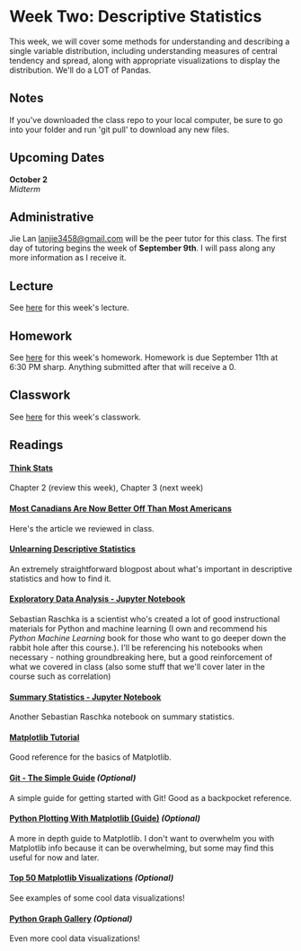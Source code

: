 # Week Two: Descriptive Statistics

This week, we will cover some methods for understanding and describing a single variable distribution, including understanding measures of central tendency and spread, along with appropriate visualizations to display the distribution. We'll do a LOT of Pandas.

## Notes

If you've downloaded the class repo to your local computer, be sure to go into your folder and run 'git pull' to download any new files.

## Upcoming Dates  

**October 2**  
*Midterm*

## Administrative

Jie Lan lanjie3458@gmail.com​ will be the peer tutor for this class. The first day of tutoring begins the week of **September 9th**. I will pass along any more information as I receive it.


## Lecture

See [here](https://github.com/CSC217/fall_2019/blob/master/week02-descriptive_statistics/Week_Two_Descriptive_Stats.pdf) for this week's lecture.

## Homework

See [here](https://github.com/CSC217/fall_2019/blob/master/week02-descriptive_statistics/Homework_Two.ipynb) for this week's homework. Homework is due September 11th at 6:30 PM sharp. Anything submitted after that will receive a 0.

## Classwork

See [here](https://github.com/CSC217/fall_2019/blob/master/week02-descriptive_statistics/Descriptive_Statistics_Class_Workbook.ipynb) for this week's classwork.

## Readings

#### [Think Stats](http://greenteapress.com/thinkstats2/thinkstats2.pdf)  
Chapter 2 (review this week), Chapter 3 (next week)

#### [Most Canadians Are Now Better Off Than Most Americans](https://www.bloomberg.com/opinion/articles/2019-08-29/america-s-middle-class-is-losing-ground-to-canada-s)
Here's the article we reviewed in class.

#### [Unlearning Descriptive Statistics](http://debrouwere.org/2017/02/01/unlearning-descriptive-statistics)
An extremely straightforward blogpost about what's important in descriptive statistics and how to find it.

#### [Exploratory Data Analysis - Jupyter Notebook](https://github.com/rasbt/data-science-tutorial/blob/master/code/eda.ipynb)  
Sebastian Raschka is a scientist who's created a lot of good instructional materials for Python and machine learning (I own and recommend his *Python Machine Learning* book for those who want to go deeper down the rabbit hole after this course.). I'll be referencing his notebooks when necessary - nothing groundbreaking here, but a good reinforcement of what we covered in class (also some stuff that we'll cover later in the course such as correlation)

#### [Summary Statistics - Jupyter Notebook](https://github.com/rasbt/data-science-tutorial/blob/master/code/summary-stats.ipynb)  
Another Sebastian Raschka notebook on summary statistics.

#### [Matplotlib Tutorial](http://www.scipy-lectures.org/intro/matplotlib/matplotlib.html)
Good reference for the basics of Matplotlib.

#### [Git - The Simple Guide](http://rogerdudler.github.io/git-guide/) *(Optional)*    
A simple guide for getting started with Git! Good as a backpocket reference.

#### [Python Plotting With Matplotlib (Guide)](https://realpython.com/python-matplotlib-guide) *(Optional)*
A more in depth guide to Matplotlib. I don't want to overwhelm you with Matplotlib info because it can be overwhelming, but some may find this useful for now and later.

#### [Top 50 Matplotlib Visualizations](https://www.machinelearningplus.com/plots/top-50-matplotlib-visualizations-the-master-plots-python) *(Optional)*
See examples of some cool data visualizations!

#### [Python Graph Gallery](https://python-graph-gallery.com) *(Optional)*
Even more cool data visualizations!
